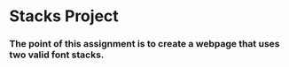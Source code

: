 
# Stacks Project

### The point of this assignment is to create a webpage that uses two valid font stacks.